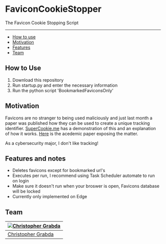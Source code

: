 # FaviconCookieStopper
The Favicon Cookie Stopping Script

---

<!-- TOC -->

- [How to use](#How-to-use)
- [Motivation](#motivation)
- [Features](#features)
- [Team](#team)

<!-- /TOC -->

## How to Use

1. Download this repository
2. Run startup.py and enter the necessary information
3. Run the python script 'BookmarkedFaviconsOnly'

## Motivation

Favicons are no stranger to being used maliciously and just last month a paper was published how they can be used to create a unique tracking identifier. [SuperCookie.me](https://supercookie.me/workwise) has a demonstration of this and an explanation of how it works. [Here](https://www.cs.uic.edu/~polakis/papers/solomos-ndss21.pdf) is the acedemic paper exposing the matter.

As a cybersecurity major, I don't like tracking!

## Features and notes

- Deletes favicons except for bookmarked url's
- Executes per run, I recommend using Task Scheduler automate to run on login
- Make sure it doesn't run when your broswer is open, Favicons database will be locked
- Currently only implemented on Edge

## Team

| [![Christopher Grabda](https://github.com/CGrabda.png?size=100)](https://github.com/CGrabda) |
| -------------------------------------------------------------------------------------------- |
| [Christopher Grabda](https://www.linkedin.com/in/christopher-grabda/)                        |